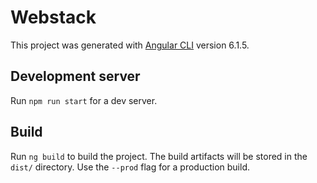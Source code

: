 # Webstack

This project was generated with [Angular CLI](https://github.com/angular/angular-cli) version 6.1.5.

## Development server

Run `npm run start` for a dev server.

## Build

Run `ng build` to build the project. The build artifacts will be stored in the `dist/` directory. Use the `--prod` flag for a production build.
